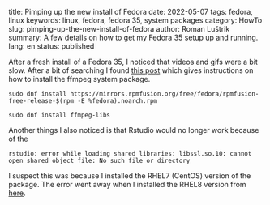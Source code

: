title: Pimping up the new install of Fedora
date: 2022-05-07
tags: fedora, linux
keywords: linux, fedora, fedora 35, system packages
category: HowTo
slug: pimping-up-the-new-install-of-fedora
author: Roman Luštrik
summary: A few details on how to get my Fedora 35 setup up and running.
lang: en
status: published

After a fresh install of a Fedora 35, I noticed that videos and gifs were a bit slow. After a bit of searching I found [this post](https://ask.fedoraproject.org/t/fedora-34-laggy-video-playback-in-firefox/13130) which gives instructions on how to install the ffmpeg system package.

```
sudo dnf install https://mirrors.rpmfusion.org/free/fedora/rpmfusion-free-release-$(rpm -E %fedora).noarch.rpm

sudo dnf install ffmpeg-libs
```

Another things I also noticed is that Rstudio would no longer work because of the

```
rstudio: error while loading shared libraries: libssl.so.10: cannot open shared object file: No such file or directory
```

I suspect this was because I installed the RHEL7 (CentOS) version of the package. The error went away when I installed the RHEL8 version from [here](https://dailies.rstudio.com/rstudio/spotted-wakerobin/electron/rhel8/).
